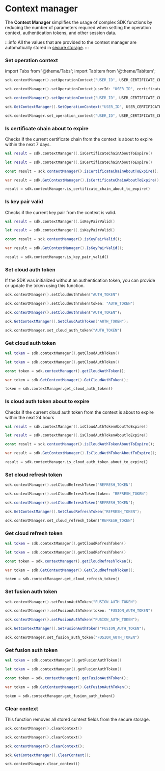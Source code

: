# Context manager

The **Context Manager** simplifies the usage of complex SDK functions by reducing the number of parameters required when setting the operation context, authentication tokens, and other session data.

:::info 
All the values that are provided to the context manager are automatically stored in [secure storage](initialize.md/#secure-storage).
:::

### Set operation context

import Tabs from '@theme/Tabs';
import TabItem from '@theme/TabItem';

<Tabs>
<TabItem value="kotlin" label="JVM & Android">

```kotlin
sdk.contextManager().setOperationContext("USER_ID", USER_CERTIFICATE_CHAIN_LIST, PUBLIC_KEY, PRIVATE_KEY)
```

</TabItem>
<TabItem value="swift" label="Swift">

```swift
sdk.contextManager().setOperationContext(userId: "USER_ID", certificateChain: USER_CERTIFICATE_CHAIN_LIST, publicKey: PUBLIC_KEY, privateKey: PRIVATE_KEY)
```

</TabItem>
<TabItem value="js" label="JavaScript">

```js
sdk.contextManager().setOperationContext("USER_ID", USER_CERTIFICATE_CHAIN_LIST, PUBLIC_KEY, PRIVATE_KEY);
```

</TabItem>
<TabItem value="csharp" label="C#">

```csharp
sdk.GetContextManager().SetOperationContext("USER_ID", USER_CERTIFICATE_CHAIN_AS_STRING, "BASE64_PUBLIC_KEY", "BASE64_PRIVATE_KEY");
```

</TabItem>
<TabItem value="python" label="Python">

```python
sdk.contextManager.set_operation_context("USER_ID", USER_CERTIFICATE_CHAIN_AS_STRING, "BASE64_PUBLIC_KEY", "BASE64_PRIVATE_KEY")
```

</TabItem>
</Tabs>

### Is certificate chain about to expire

Checks if the current certificate chain from the context is about to expire within the next 7 days.

<Tabs>
<TabItem value="kotlin" label="JVM & Android">

```kotlin
val result = sdk.contextManager().isCertificateChainAboutToExpire()
```

</TabItem>
<TabItem value="swift" label="Swift">

```swift
let result = sdk.contextManager().isCertificateChainAboutToExpire()
```

</TabItem>
<TabItem value="js" label="JavaScript">

```js
const result = sdk.contextManager().isCertificateChainAboutToExpire();
```

</TabItem>
<TabItem value="csharp" label="C#">

```csharp
var result = sdk.GetContextManager().IsCertificateChainAboutToExpire();
```

</TabItem>
<TabItem value="python" label="Python">

```python
result = sdk.contextManager.is_certificate_chain_about_to_expire()
```

</TabItem>
</Tabs>

### Is key pair valid

Checks if the current key pair from the context is valid.

<Tabs>
<TabItem value="kotlin" label="JVM & Android">

```kotlin
val result = sdk.contextManager().isKeyPairValid()
```

</TabItem>
<TabItem value="swift" label="Swift">

```swift
let result = sdk.contextManager().isKeyPairValid()
```

</TabItem>
<TabItem value="js" label="JavaScript">

```js
const result = sdk.contextManager().isKeyPairValid();
```

</TabItem>
<TabItem value="csharp" label="C#">

```csharp
var result = sdk.GetContextManager().IsKeyPairValid();
```

</TabItem>
<TabItem value="python" label="Python">

```python
result = sdk.contextManager.is_key_pair_valid()
```

</TabItem>
</Tabs>

### Set cloud auth token

If the SDK was initialized without an authentication token, you can provide or update the token using this function.

<Tabs>
<TabItem value="kotlin" label="JVM & Android">

```kotlin
sdk.contextManager().setCloudAuthToken("AUTH_TOKEN")
```

</TabItem>
<TabItem value="swift" label="Swift">

```swift
sdk.contextManager().setCloudAuthToken(token: "AUTH_TOKEN")
```

</TabItem>
<TabItem value="js" label="JavaScript">

```js
sdk.contextManager().setCloudAuthToken("AUTH_TOKEN");
```

</TabItem>
<TabItem value="csharp" label="C#">

```csharp
sdk.GetContextManager().SetCloudAuthToken("AUTH_TOKEN");
```

</TabItem>
<TabItem value="python" label="Python">

```python
sdk.contextManager.set_cloud_auth_token("AUTH_TOKEN")
```

</TabItem>
</Tabs>

### Get cloud auth token

<Tabs>
<TabItem value="kotlin" label="JVM & Android">

```kotlin
val token = sdk.contextManager().getCloudAuthToken()
```

</TabItem>
<TabItem value="swift" label="Swift">

```swift
let token = sdk.contextManager().getCloudAuthToken()
```

</TabItem>
<TabItem value="js" label="JavaScript">

```js
const token = sdk.contextManager().getCloudAuthToken();
```

</TabItem>
<TabItem value="csharp" label="C#">

```csharp
var token = sdk.GetContextManager().GetCloudAuthToken();
```

</TabItem>
<TabItem value="python" label="Python">

```python
token = sdk.contextManager.get_cloud_auth_token()
```

</TabItem>
</Tabs>

### Is cloud auth token about to expire

Checks if the current cloud auth token from the context is about to expire within the next 24 hours

<Tabs>
<TabItem value="kotlin" label="JVM & Android">

```kotlin
val result = sdk.contextManager().isCloudAuthTokenAboutToExpire()
```

</TabItem>
<TabItem value="swift" label="Swift">

```swift
let result = sdk.contextManager().isCloudAuthTokenAboutToExpire()
```

</TabItem>
<TabItem value="js" label="JavaScript">

```js
const result = sdk.contextManager().isCloudAuthTokenAboutToExpire();
```

</TabItem>
<TabItem value="csharp" label="C#">

```csharp
var result = sdk.GetContextManager().IsCloudAuthTokenAboutToExpire();
```

</TabItem>
<TabItem value="python" label="Python">

```python
result = sdk.contextManager.is_cloud_auth_token_about_to_expire()
```

</TabItem>
</Tabs>

### Set cloud refresh token

<Tabs>
<TabItem value="kotlin" label="JVM & Android">

```kotlin
sdk.contextManager().setCloudRefreshToken("REFRESH_TOKEN")
```

</TabItem>
<TabItem value="swift" label="Swift">

```swift
sdk.contextManager().setCloudRefreshToken(token: "REFRESH_TOKEN")
```

</TabItem>
<TabItem value="js" label="JavaScript">

```js
sdk.contextManager().setCloudRefreshToken("REFRESH_TOKEN");
```

</TabItem>
<TabItem value="csharp" label="C#">

```csharp
sdk.GetContextManager().SetCloudRefreshToken("REFRESH_TOKEN");
```

</TabItem>
<TabItem value="python" label="Python">

```python
sdk.contextManager.set_cloud_refresh_token("REFRESH_TOKEN")
```

</TabItem>
</Tabs>

### Get cloud refresh token

<Tabs>
<TabItem value="kotlin" label="JVM & Android">

```kotlin
val token = sdk.contextManager().getCloudRefreshToken()
```

</TabItem>
<TabItem value="swift" label="Swift">

```swift
let token = sdk.contextManager().getCloudRefreshToken()
```

</TabItem>
<TabItem value="js" label="JavaScript">

```js
const token = sdk.contextManager().getCloudRefreshToken();
```

</TabItem>
<TabItem value="csharp" label="C#">

```csharp
var token = sdk.GetContextManager().GetCloudRefreshToken();
```

</TabItem>
<TabItem value="python" label="Python">

```python
token = sdk.contextManager.get_cloud_refresh_token()
```

</TabItem>
</Tabs>

### Set fusion auth token

<Tabs>
<TabItem value="kotlin" label="JVM & Android">

```kotlin
sdk.contextManager().setFusionAuthToken("FUSION_AUTH_TOKEN")
```

</TabItem>
<TabItem value="swift" label="Swift">

```swift
sdk.contextManager().setFusionAuthToken(token: "FUSION_AUTH_TOKEN")
```

</TabItem>
<TabItem value="js" label="JavaScript">

```js
sdk.contextManager().setFusionAuthToken("FUSION_AUTH_TOKEN");
```

</TabItem>
<TabItem value="csharp" label="C#">

```csharp
sdk.GetContextManager().SetFusionAuthToken("FUSION_AUTH_TOKEN");
```

</TabItem>
<TabItem value="python" label="Python">

```python
sdk.contextManager.set_fusion_auth_token("FUSION_AUTH_TOKEN")
```

</TabItem>
</Tabs>

### Get fusion auth token

<Tabs>
<TabItem value="kotlin" label="JVM & Android">

```kotlin
val token = sdk.contextManager().getFusionAuthToken()
```

</TabItem>
<TabItem value="swift" label="Swift">

```swift
let token = sdk.contextManager().getFusionAuthToken()
```

</TabItem>
<TabItem value="js" label="JavaScript">

```js
const token = sdk.contextManager().getFusionAuthToken();
```

</TabItem>
<TabItem value="csharp" label="C#">

```csharp
var token = sdk.GetContextManager().GetFusionAuthToken();
```

</TabItem>
<TabItem value="python" label="Python">

```python
token = sdk.contextManager.get_fusion_auth_token()
```

</TabItem>
</Tabs>

### Clear context

This function removes all stored context fields from the secure storage.

<Tabs>
<TabItem value="kotlin" label="JVM & Android">

```kotlin
sdk.contextManager().clearContext()
```

</TabItem>
<TabItem value="swift" label="Swift">

```swift
sdk.contextManager().clearContext()
```

</TabItem>
<TabItem value="js" label="JavaScript">

```js
sdk.contextManager().clearContext();
```

</TabItem>
<TabItem value="csharp" label="C#">

```csharp
sdk.GetContextManager().ClearContext();
```

</TabItem>
<TabItem value="python" label="Python">

```python
sdk.contextManager.clear_context()
```

</TabItem>
</Tabs>

